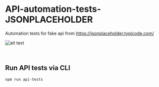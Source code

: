 # API-automation-tests-JSONPLACEHOLDER
Automation tests for fake api from https://jsonplaceholder.typicode.com/
<span align="center">
  
![alt text](https://avatars.githubusercontent.com/u/76616193?s=280&v=4)

  <br/>

## Run API tests via CLI
```sh
npm run api-tests
```
<br/>

  </span>
